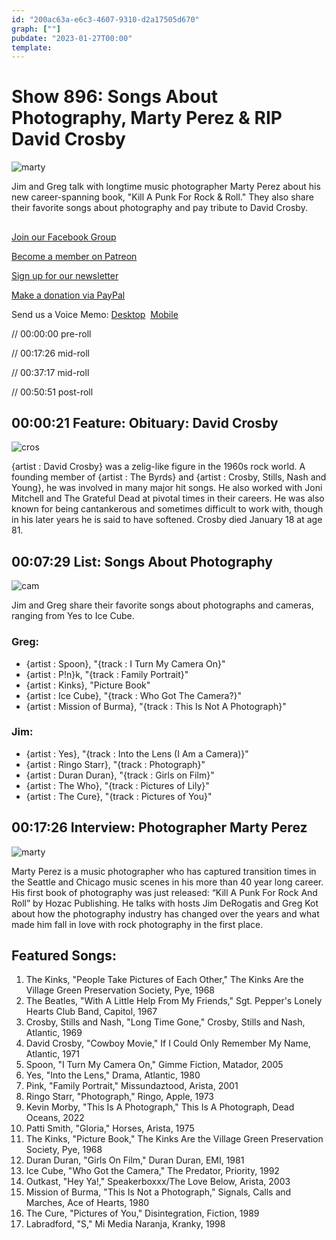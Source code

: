 ```yaml
---
id: "200ac63a-e6c3-4607-9310-d2a17505d670"
graph: [""]
pubdate: "2023-01-27T00:00"
template: 
---
```






# Show 896: Songs About Photography, Marty Perez & RIP David Crosby

![marty](https://static.soundopinions.org/images/2023/punk.jpeg)

Jim and Greg talk with longtime music photographer Marty Perez about his new career-spanning book, "Kill A Punk For Rock & Roll." They also share their favorite songs about photography and pay tribute to David Crosby.



## 

[Join our Facebook Group](https://bit.ly/3sivr9T)

[Become a member on Patreon](https://bit.ly/3slWZvc)

[Sign up for our newsletter](https://bit.ly/3eEvRnG)

[Make a donation via PayPal](https://bit.ly/3dmt9lU)

Send us a Voice Memo: [Desktop](bit.ly/2RyD5Ah)  [Mobile](sayhi.chat/soundops)

// 00:00:00 pre-roll

// 00:17:26 mid-roll

// 00:37:17 mid-roll

// 00:50:51 post-roll



## 00:00:21 Feature: Obituary: David Crosby

![cros](https://static.soundopinions.org/images/2023/crosby.webp)

{artist : David Crosby} was a zelig-like figure in the 1960s rock world. A founding member of {artist : The Byrds} and {artist : Crosby, Stills, Nash and Young}, he was involved in many major hit songs. He also worked with Joni Mitchell and The Grateful Dead at pivotal times in their careers. He was also known for being cantankerous and sometimes difficult to work with, though in his later years he is said to have softened. Crosby died January 18 at age 81.



## 00:07:29 List: Songs About Photography

![cam](https://static.soundopinions.org/images/2023/camera.png)

Jim and Greg share their favorite songs about photographs and cameras, ranging from Yes to Ice Cube.


### Greg:

- {artist : Spoon}, "{track : I Turn My Camera On}"
- {artist : P!n}k, "{track : Family Portrait}"
- {artist : Kinks}, "Picture Book"
- {artist : Ice Cube}, "{track : Who Got The Camera?}"
- {artist : Mission of Burma}, "{track : This Is Not A Photograph}"


### Jim:

- {artist : Yes}, "{track : Into the Lens (I Am a Camera)}"
- {artist : Ringo Starr}, "{track : Photograph}"
- {artist : Duran Duran}, "{track : Girls on Film}"
- {artist : The Who}, "{track : Pictures of Lily}"
- {artist : The Cure}, "{track : Pictures of You}"



## 00:17:26 Interview: Photographer Marty Perez

![marty](https://static.soundopinions.org/images/2023/punk.jpeg)

Marty Perez is a music photographer who has captured transition times in the Seattle and Chicago music scenes in his more than 40 year long career. His first book of photography was just released: “Kill A Punk For Rock And Roll” by Hozac Publishing. He talks with hosts Jim DeRogatis and Greg Kot about how the photography industry has changed over the years and what made him fall in love with rock photography in the first place.



## Featured Songs:

1. The Kinks, "People Take Pictures of Each Other," The Kinks Are the Village Green Preservation Society, Pye, 1968
2. The Beatles, "With A Little Help From My Friends," Sgt. Pepper's Lonely Hearts Club Band, Capitol, 1967
3. Crosby, Stills and Nash, "Long Time Gone," Crosby, Stills and Nash, Atlantic, 1969
4. David Crosby, "Cowboy Movie," If I Could Only Remember My Name, Atlantic, 1971
5. Spoon, "I Turn My Camera On," Gimme Fiction, Matador, 2005
6. Yes, "Into the Lens," Drama, Atlantic, 1980
7. Pink, "Family Portrait," Missundaztood, Arista, 2001
8. Ringo Starr, "Photograph," Ringo, Apple, 1973
9. Kevin Morby, "This Is A Photograph," This Is A Photograph, Dead Oceans, 2022
10. Patti Smith, "Gloria," Horses, Arista, 1975
11. The Kinks, "Picture Book," The Kinks Are the Village Green Preservation Society, Pye, 1968
12. Duran Duran, "Girls On Film," Duran Duran, EMI, 1981
13. Ice Cube, "Who Got the Camera," The Predator, Priority, 1992
14. Outkast, "Hey Ya!," Speakerboxxx/The Love Below, Arista, 2003
15. Mission of Burma, "This Is Not a Photograph," Signals, Calls and Marches, Ace of Hearts, 1980
16. The Cure, "Pictures of You," Disintegration, Fiction, 1989
17. Labradford, "S," Mi Media Naranja, Kranky, 1998